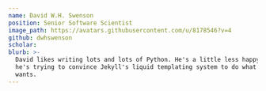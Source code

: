 ```yaml
---
name: David W.H. Swenson
position: Senior Software Scientist
image_path: https://avatars.githubusercontent.com/u/8178546?v=4
github: dwhswenson
scholar:
blurb: >-
  David likes writing lots and lots of Python. He's a little less happy when
  he's trying to convince Jekyll's liquid templating system to do what he
  wants.
---
```

